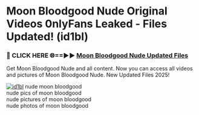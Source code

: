 # Moon Bloodgood Nude Original Videos 0nlyFans Leaked - Files Updated! (id1bl)

<h3>🔴 CLICK HERE 🌐==►► <a href="https://tinyurl.com/5h6xmrr3" rel="nofollow">Moon Bloodgood Nude Updated Files</a></h3>

Get Moon Bloodgood Nude and all content. Now you can access all videos and pictures of Moon Bloodgood Nude. New Updated Files 2025!

[![id1bl](https://i.imgur.com/KVD873Z.gif)](https://tinyurl.com/5h6xmrr3)
nude moon bloodgood<br>
nude pics of moon bloodgood<br>
nude pictures of moon bloodgood<br>
nude photos of moon bloodgood